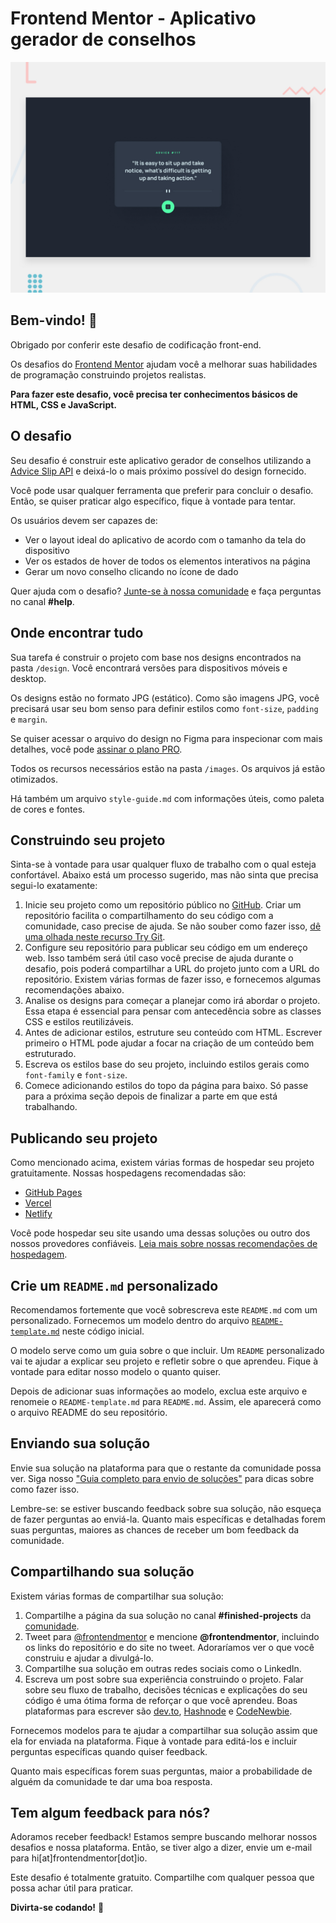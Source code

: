 # Frontend Mentor - Aplicativo gerador de conselhos

![Prévia do design para o desafio de codificação do aplicativo gerador de conselhos](preview.jpg)

## Bem-vindo! 👋

Obrigado por conferir este desafio de codificação front-end.

Os desafios do [Frontend Mentor](https://www.frontendmentor.io) ajudam você a melhorar suas habilidades de programação construindo projetos realistas.

**Para fazer este desafio, você precisa ter conhecimentos básicos de HTML, CSS e JavaScript.**

## O desafio

Seu desafio é construir este aplicativo gerador de conselhos utilizando a [Advice Slip API](https://api.adviceslip.com) e deixá-lo o mais próximo possível do design fornecido.

Você pode usar qualquer ferramenta que preferir para concluir o desafio. Então, se quiser praticar algo específico, fique à vontade para tentar.

Os usuários devem ser capazes de:

- Ver o layout ideal do aplicativo de acordo com o tamanho da tela do dispositivo
- Ver os estados de hover de todos os elementos interativos na página
- Gerar um novo conselho clicando no ícone de dado

Quer ajuda com o desafio? [Junte-se à nossa comunidade](https://www.frontendmentor.io/community) e faça perguntas no canal **#help**.

## Onde encontrar tudo

Sua tarefa é construir o projeto com base nos designs encontrados na pasta `/design`. Você encontrará versões para dispositivos móveis e desktop.

Os designs estão no formato JPG (estático). Como são imagens JPG, você precisará usar seu bom senso para definir estilos como `font-size`, `padding` e `margin`.

Se quiser acessar o arquivo do design no Figma para inspecionar com mais detalhes, você pode [assinar o plano PRO](https://www.frontendmentor.io/pro).

Todos os recursos necessários estão na pasta `/images`. Os arquivos já estão otimizados.

Há também um arquivo `style-guide.md` com informações úteis, como paleta de cores e fontes.

## Construindo seu projeto

Sinta-se à vontade para usar qualquer fluxo de trabalho com o qual esteja confortável. Abaixo está um processo sugerido, mas não sinta que precisa segui-lo exatamente:

1. Inicie seu projeto como um repositório público no [GitHub](https://github.com/). Criar um repositório facilita o compartilhamento do seu código com a comunidade, caso precise de ajuda. Se não souber como fazer isso, [dê uma olhada neste recurso Try Git](https://try.github.io/).
2. Configure seu repositório para publicar seu código em um endereço web. Isso também será útil caso você precise de ajuda durante o desafio, pois poderá compartilhar a URL do projeto junto com a URL do repositório. Existem várias formas de fazer isso, e fornecemos algumas recomendações abaixo.
3. Analise os designs para começar a planejar como irá abordar o projeto. Essa etapa é essencial para pensar com antecedência sobre as classes CSS e estilos reutilizáveis.
4. Antes de adicionar estilos, estruture seu conteúdo com HTML. Escrever primeiro o HTML pode ajudar a focar na criação de um conteúdo bem estruturado.
5. Escreva os estilos base do seu projeto, incluindo estilos gerais como `font-family` e `font-size`.
6. Comece adicionando estilos do topo da página para baixo. Só passe para a próxima seção depois de finalizar a parte em que está trabalhando.

## Publicando seu projeto

Como mencionado acima, existem várias formas de hospedar seu projeto gratuitamente. Nossas hospedagens recomendadas são:

- [GitHub Pages](https://pages.github.com/)
- [Vercel](https://vercel.com/)
- [Netlify](https://www.netlify.com/)

Você pode hospedar seu site usando uma dessas soluções ou outro dos nossos provedores confiáveis. [Leia mais sobre nossas recomendações de hospedagem](https://medium.com/frontend-mentor/frontend-mentor-trusted-hosting-providers-bf000dfebe).

## Crie um `README.md` personalizado

Recomendamos fortemente que você sobrescreva este `README.md` com um personalizado. Fornecemos um modelo dentro do arquivo [`README-template.md`](./README-template.md) neste código inicial.

O modelo serve como um guia sobre o que incluir. Um `README` personalizado vai te ajudar a explicar seu projeto e refletir sobre o que aprendeu. Fique à vontade para editar nosso modelo o quanto quiser.

Depois de adicionar suas informações ao modelo, exclua este arquivo e renomeie o `README-template.md` para `README.md`. Assim, ele aparecerá como o arquivo README do seu repositório.

## Enviando sua solução

Envie sua solução na plataforma para que o restante da comunidade possa ver. Siga nosso ["Guia completo para envio de soluções"](https://medium.com/frontend-mentor/a-complete-guide-to-submitting-solutions-on-frontend-mentor-ac6384162248) para dicas sobre como fazer isso.

Lembre-se: se estiver buscando feedback sobre sua solução, não esqueça de fazer perguntas ao enviá-la. Quanto mais específicas e detalhadas forem suas perguntas, maiores as chances de receber um bom feedback da comunidade.

## Compartilhando sua solução

Existem várias formas de compartilhar sua solução:

1. Compartilhe a página da sua solução no canal **#finished-projects** da [comunidade](https://www.frontendmentor.io/community).
2. Tweet para [@frontendmentor](https://twitter.com/frontendmentor) e mencione **@frontendmentor**, incluindo os links do repositório e do site no tweet. Adoraríamos ver o que você construiu e ajudar a divulgá-lo.
3. Compartilhe sua solução em outras redes sociais como o LinkedIn.
4. Escreva um post sobre sua experiência construindo o projeto. Falar sobre seu fluxo de trabalho, decisões técnicas e explicações do seu código é uma ótima forma de reforçar o que você aprendeu. Boas plataformas para escrever são [dev.to](https://dev.to/), [Hashnode](https://hashnode.com/) e [CodeNewbie](https://community.codenewbie.org/).

Fornecemos modelos para te ajudar a compartilhar sua solução assim que ela for enviada na plataforma. Fique à vontade para editá-los e incluir perguntas específicas quando quiser feedback.

Quanto mais específicas forem suas perguntas, maior a probabilidade de alguém da comunidade te dar uma boa resposta.

## Tem algum feedback para nós?

Adoramos receber feedback! Estamos sempre buscando melhorar nossos desafios e nossa plataforma. Então, se tiver algo a dizer, envie um e-mail para hi[at]frontendmentor[dot]io.

Este desafio é totalmente gratuito. Compartilhe com qualquer pessoa que possa achar útil para praticar.

**Divirta-se codando!** 🚀
